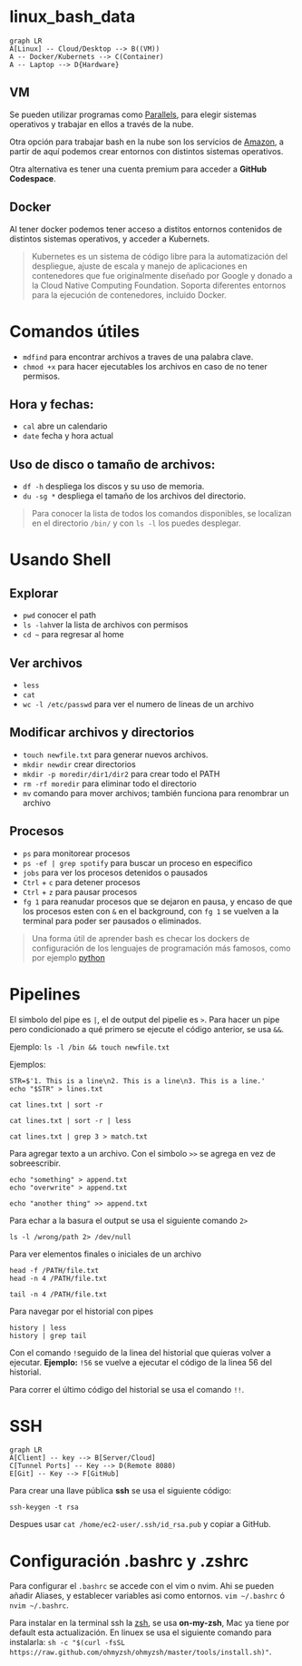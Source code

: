 # linux_bash_data


```mermaid
graph LR
A[Linux] -- Cloud/Desktop --> B((VM))
A -- Docker/Kubernets --> C(Container)
A -- Laptop --> D{Hardware}
```

## VM

Se pueden utilizar programas como [Parallels](https://www.parallels.com/mx/pd/general/?gclid=Cj0KCQjw_7KXBhCoARIsAPdPTfjUC4p6a_qPQ72dvOrr_f14ls4zR-ecWaQdTdTyCkokc9W3IiXQJ8gaAsODEALw_wcB), para elegir sistemas operativos y trabajar en ellos a través de la nube. 

Otra opción para trabajar bash en la nube son los servicios de [Amazon](https://signin.aws.amazon.com/signin?redirect_uri=https%3A%2F%2Fconsole.aws.amazon.com%2Fconsole%2Fhome%3FhashArgs%3D%2523%26isauthcode%3Dtrue%26nc2%3Dh_ct%26src%3Dheader-signin%26state%3DhashArgsFromTB_us-west-1_3e1f6a32a4275b6f&client_id=arn%3Aaws%3Asignin%3A%3A%3Aconsole%2Fcanvas&forceMobileApp=0&code_challenge=Z5G7MeEi2yoHGpSMItI7feahOjznNCoHnC0fUuN7ZZk&code_challenge_method=SHA-256), a partir de aquí podemos crear entornos con distintos sistemas operativos. 

Otra alternativa es tener una cuenta premium para acceder a **GitHub Codespace**. 

## Docker

Al tener docker podemos tener acceso a distitos entornos contenidos de distintos sistemas operativos, y acceder a Kubernets.

> Kubernetes es un sistema de código libre para la automatización del despliegue, ajuste de escala y manejo de aplicaciones en contenedores que fue originalmente diseñado por Google y donado a la Cloud Native Computing Foundation. Soporta diferentes entornos para la ejecución de contenedores, incluido Docker.

# Comandos útiles

- `mdfind` para encontrar archivos a traves de una palabra clave.
- `chmod +x` para hacer ejecutables los archivos en caso de no tener permisos. 

## Hora y fechas:

- `cal` abre un calendario
- `date` fecha y hora actual

## Uso de disco o tamaño de archivos:

- `df -h` despliega los discos y su uso de memoria.
- `du -sg *` despliega el tamaño de los archivos del directorio.

> Para conocer la lista de todos los comandos disponibles, se localizan en el directorio `/bin/` y con `ls -l` los puedes desplegar. 

# Usando Shell

## Explorar

- `pwd` conocer el path 
- `ls -lah`ver la lista de archivos con permisos
- `cd ~` para regresar al home

## Ver archivos

- `less`
- `cat`
- `wc -l /etc/passwd` para ver el numero de lineas de un archivo

## Modificar archivos y directorios

- `touch newfile.txt` para generar nuevos archivos.
- `mkdir newdir` crear directorios
- `mkdir -p moredir/dir1/dir2` para crear todo el PATH
- `rm -rf moredir` para eliminar todo el directorio 
- `mv` comando para mover archivos; también funciona para renombrar un archivo

## Procesos

- `ps` para monitorear procesos
- `ps -ef | grep spotify` para buscar un proceso en especifico
- `jobs` para ver los procesos detenidos o pausados
- `Ctrl` + `c` para detener procesos
- `Ctrl` + `z` para pausar procesos
- `fg 1` para reanudar procesos que se dejaron en pausa, y encaso de que los procesos esten con `&` en el background, con `fg 1` se vuelven a la terminal para poder ser pausados o eliminados.


> Una forma útil de aprender bash es checar los dockers de configuración de los lenguajes de programación más famosos, como por ejemplo [python](https://hub.docker.com/_/python)

# Pipelines

El simbolo del pipe es `|`, el de output del pipelie es `>`. Para hacer un pipe pero condicionado a qué primero se ejecute el código anterior, se usa `&&`.

Ejemplo: `ls -l /bin && touch newfile.txt`

Ejemplos:

```
STR=$'1. This is a line\n2. This is a line\n3. This is a line.'
echo "$STR" > lines.txt

cat lines.txt | sort -r 

cat lines.txt | sort -r | less

cat lines.txt | grep 3 > match.txt

```

Para agregar texto a un archivo. Con el simbolo `>>` se agrega en vez de sobreescribir. 

```
echo "something" > append.txt
echo "overwrite" > append.txt

echo "another thing" >> append.txt
```

Para echar a la basura el output se usa el siguiente comando `2>`

```
ls -l /wrong/path 2> /dev/null
```

Para ver elementos finales o iniciales de un archivo

```
head -f /PATH/file.txt
head -n 4 /PATH/file.txt

tail -n 4 /PATH/file.txt
```

Para navegar por el historial con pipes

```
history | less
history | grep tail
```
 Con el comando `!`seguido de la linea del historial que quieras volver a ejecutar. **Ejemplo:** `!56` se vuelve a ejecutar el código de la linea 56 del historial.  
 
 Para correr el último código del historial se usa el comando `!!`.

# SSH

```mermaid
graph LR
A[Client] -- key --> B[Server/Cloud]
C[Tunnel Ports] -- Key --> D(Remote 8080)
E[Git] -- Key --> F[GitHub]
```

Para crear una llave pública **ssh** se usa el siguiente código:

```
ssh-keygen -t rsa
```

Despues usar `cat /home/ec2-user/.ssh/id_rsa.pub` y copiar a GitHub.


# Configuración .bashrc y .zshrc

Para configurar el `.bashrc` se accede con el vim o nvim. Ahi se pueden añadir Aliases, y establecer variables asi como entornos. `vim ~/.bashrc` ó `nvim ~/.bashrc`.

Para instalar en la terminal ssh la [zsh](https://ohmyz.sh), se usa **on-my-zsh**, Mac ya tiene por default esta actualización. En linuex se usa el siguiente comando para instalarla: `sh -c "$(curl -fsSL https://raw.github.com/ohmyzsh/ohmyzsh/master/tools/install.sh)"`.





